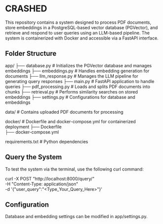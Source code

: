 # CRASHED

This repository contains a system designed to process PDF documents, store embeddings in a PostgreSQL-based vector database (PGVector), and retrieve and respond to user queries using an LLM-based pipeline. The system is containerized with Docker and accessible via a FastAPI interface.

## Folder Structure

app/
├── database.py          # Initializes the PGVector database and manages embeddings
├── embeddings.py        # Handles embedding generation for documents
├── llm_response.py      # Manages the LLM pipeline for generating query responses
├── main.py              # FastAPI application to handle queries
├── pdf_processing.py    # Loads and splits PDF documents into chunks
├── retrieval.py         # Performs similarity searches on stored embeddings
├── settings.py          # Configurations for database and embeddings

data/                    # Contains uploaded PDF documents for processing

docker/                  # Dockerfile and docker-compose.yml for containerized deployment
├── Dockerfile  
├── docker-compose.yml 

requirements.txt         # Python dependencies


## Query the System

To test the system via the terminal, use the following curl command:

curl -X POST "http://localhost:8000/query/" \
-H "Content-Type: application/json" \
-d '{"user_query":"<Type_Your_Query_Here>"}'

## Configuration

Database and embedding settings can be modified in app/settings.py.
